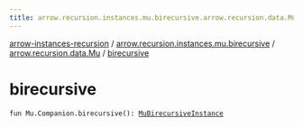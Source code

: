 ```yaml
---
title: arrow.recursion.instances.mu.birecursive.arrow.recursion.data.Mu.birecursive - arrow-instances-recursion
---
```


[arrow-instances-recursion](../../index.html) / [arrow.recursion.instances.mu.birecursive](../index.html) / [arrow.recursion.data.Mu](index.html) / [birecursive](./birecursive.html)

# birecursive

`fun Mu.Companion.birecursive(): `[`MuBirecursiveInstance`](../../arrow.recursion.instances/-mu-birecursive-instance/index.html)